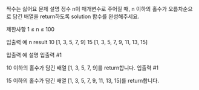짝수는 싫어요
문제 설명
정수 n이 매개변수로 주어질 때, n 이하의 홀수가 오름차순으로 담긴 배열을 return하도록 solution 함수를 완성해주세요.

제한사항
1 ≤ n ≤ 100

입출력 예
n result
10 [1, 3, 5, 7, 9]
15 [1, 3, 5, 7, 9, 11, 13, 15]

입출력 예 설명
입출력 #1

10 이하의 홀수가 담긴 배열 [1, 3, 5, 7, 9]를 return합니다.
입출력 #1

15 이하의 홀수가 담긴 배열 [1, 3, 5, 7, 9, 11, 13, 15]를 return합니다.
